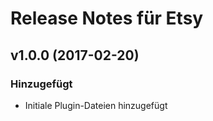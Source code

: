 # Release Notes für Etsy

## v1.0.0 (2017-02-20)
 
### Hinzugefügt
- Initiale Plugin-Dateien hinzugefügt